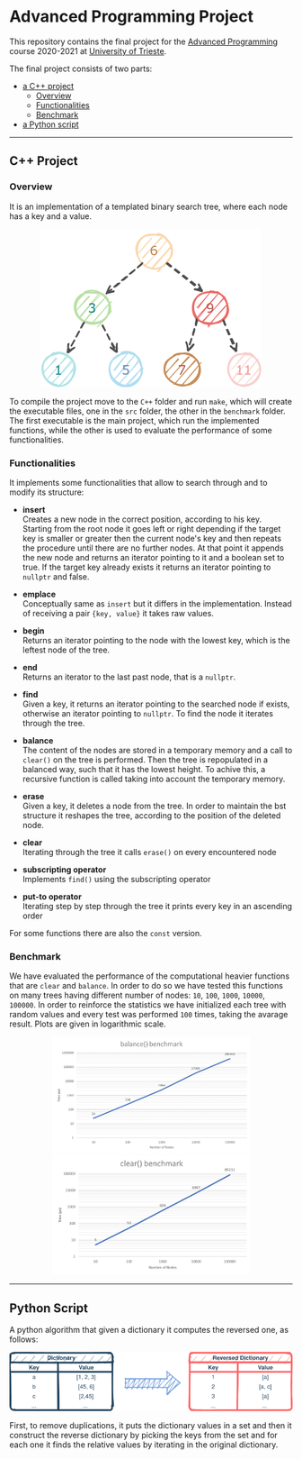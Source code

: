 # Advanced Programming Project

This repository contains the final project for the [Advanced Programming](https://github.com/asartori86/advanced_programming_2020) course 2020-2021 at [University of Trieste](https://units.it).

The final project consists of two parts:

- [a C++ project](#c-project)
     - [Overview](#overview)
     - [Functionalities](#functionalities)
     - [Benchmark](#benchmark)
- [a Python script](#python-script)

---

## C++ Project

### Overview

It is an implementation of a templated binary search tree, where each node has a key and a value.

<p align="center">
<img src="https://github.com/PalMassimo/AdvancedProgrammingProject/blob/main/Screenshots/Bst.png" alt="binary search tree"/>
</p>

To compile the project move to the `C++` folder and run `make`,
which will create the executable files, one in the `src` folder, the other in the `benchmark` folder. The first executable is the main project, which run the implemented functions, while the other is used to evaluate the performance of some functionalities.

### Functionalities

It implements some functionalities that allow to search through and to modify its structure:

- **insert**  
     Creates a new node in the correct position, according to his key. Starting from the root node it goes left or right depending if the target key is smaller or greater then the current node's key and then repeats the procedure until there are no further nodes. At that point it appends the new node and returns an iterator pointing to it and a boolean set to true. If the target key already exists it returns an iterator pointing to `nullptr` and false.

- **emplace**  
    Conceptually same as `insert` but it differs in the implementation. Instead of receiving a pair `{key, value}` it takes raw values.

- **begin**  
    Returns an iterator pointing to the node with the lowest key, which is the leftest node of the tree.

- **end**  
    Returns an iterator to the last past node, that is a `nullptr`.

- **find**   
    Given a key, it returns an iterator pointing to the searched node if exists, otherwise an iterator pointing to `nullptr`. To find the node it iterates through the tree.   

- **balance**   
     The content of the nodes are stored in a temporary memory and a call to `clear()` on the tree is performed. Then the tree is repopulated in a balanced way, such that it has the lowest height. To achive this, a recursive function is called taking into account the temporary memory.

- **erase**  
     Given a key, it deletes a node from the tree. In order to maintain the bst structure it reshapes the tree, according to the position of the deleted node.

- **clear**  
     Iterating through the tree it calls `erase()` on every encountered node

- **subscripting operator**  
     Implements `find()` using the subscripting operator

- **put-to operator**  
     Iterating step by step through the tree it prints every key in an ascending order 

For some functions there are also the `const` version.

### Benchmark  

We have evaluated the performance of the computational heavier functions that are `clear` and `balance`. In order to do so we have tested this functions on many trees having different number of nodes: `10`, `100`, `1000`, `10000`, `100000`. In order to reinforce the statistics we have initialized each tree with random values and every test was performed `100` times, taking the avarage result. Plots are given in logarithmic scale.

<p align="center">
<img src="https://github.com/PalMassimo/AdvancedProgrammingProject/blob/main/Screenshots/Balance.jpg" alt="balance benchmark graph" width="70%"/>

<img src="https://github.com/PalMassimo/AdvancedProgrammingProject/blob/main/Screenshots/Clear.jpg" alt="clear benchmark graph" width="70%"/>
</p>

---

## Python Script

A python algorithm that given a dictionary it computes the reversed one, as follows:
<p align="center">
<img src="https://github.com/PalMassimo/AdvancedProgrammingProject/blob/main/Screenshots/Dictionary.png" alt="from dictionary to reversed"/>
</p>
  
  
First, to remove duplications, it puts the dictionary values in a set and then it construct the reverse dictionary by picking the keys from the set and for each one it finds the relative values by iterating in the original dictionary. 
